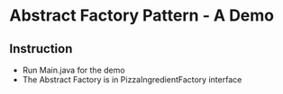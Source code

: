 # Abstract Factory Pattern - A Demo

## Instruction

- Run Main.java for the demo
- The Abstract Factory is in PizzaIngredientFactory interface


